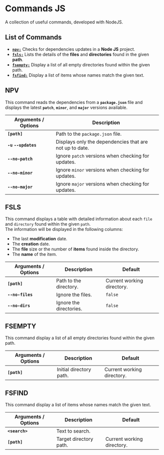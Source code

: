 # Commands JS

A collection of useful commands, developed with NodeJS.

## List of Commands

- [**`npv:`**](#npv) Checks for dependencies updates in a **Node JS** project.
- [**`fsls:`**](#fsls) Lists the details of the **files** and **directories** found in the given **path**.
- [**`fsempty:`**](#fsempty) Display a list of all empty directories found within the given path.
- [**`fsfind:`**](#fsfind) Display a list of items whose names match the given text.

## NPV

This command reads the dependencies from a **`package.json`** file and displays the latest **`patch`**, **`minor`**, and **`major`** versions available.

| **Arguments / Options**    | **Description**                                         |
|----------------------------|---------------------------------------------------------|
| **`[path]`**               | Path to the `package.json` file.                        |
| **`-u` `--updates`**       | Displays only the dependencies that are not up to date. |
| **`--no-patch`**           | Ignore `patch` versions when checking for updates.      |
| **`--no-minor`**           | Ignore `minor` versions when checking for updates.      |
| **`--no-major`**           | Ignore `major` versions when checking for updates.      |

## FSLS

This command displays a table with detailed information about each `file` and `directory` found within the given `path`.<br/>
The information will be displayed in the following columns:

* The last **modification** date.
* The **creation** date.
* The **file** size or the number of **items** found inside the directory.
* The **name** of the item.

| **Arguments / Options**    | **Description**         | **Default**                |
|----------------------------|-------------------------|----------------------------|
| **`[path]`**               | Path to the directory.  | Current working directory. |
| **`--no-files`**           | Ignore the files.       | `false`                    |
| **`--no-dirs`**            | Ignore the directories. | `false`                    |

## FSEMPTY

This command display a list of all empty directories found within the given path.

| **Arguments / Options** | **Description**         | **Default**                |
|-------------------------|-------------------------|----------------------------|
| **`[path]`**            | Initial directory path. | Current working directory. |

## FSFIND

This command display a list of items whose names match the given text.

| **Arguments / Options** | **Description**        | **Default**                |
|-------------------------|------------------------|----------------------------|
| **`<search>`**          | Text to search.        |                            |
| **`[path]`**            | Target directory path. | Current working directory. |
